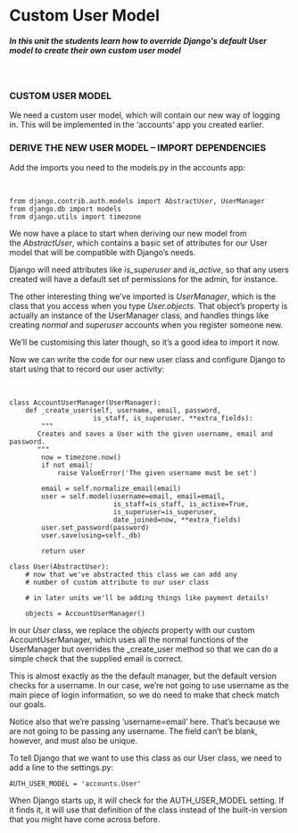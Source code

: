 Custom User Model
=================

##### In this unit the students learn how to override Django's default User model to create their own custom user model

 

### CUSTOM USER MODEL

We need a custom user model, which will contain our new way of logging in. This
will be implemented in the ‘accounts’ app you created earlier.

### DERIVE THE NEW USER MODEL – IMPORT DEPENDENCIES

Add the imports you need to the models.py in the accounts app:

 

~~~~~~~~~~~~~~~~~~~~~~~~~~~~~~~~~~~~~~~~~~~~~~~~~~~~~~~~~~~~~~~~~~~~~~~~~~~~~~~~
from django.contrib.auth.models import AbstractUser, UserManager
from django.db import models
from django.utils import timezone
~~~~~~~~~~~~~~~~~~~~~~~~~~~~~~~~~~~~~~~~~~~~~~~~~~~~~~~~~~~~~~~~~~~~~~~~~~~~~~~~

We now have a place to start when deriving our new model from
the *AbstractUser*, which contains a basic set of attributes for our User model
that will be compatible with Django’s needs.

Django will need attributes like *is_superuser* and *is_active*, so that any
users created will have a default set of permissions for the admin, for
instance.

The other interesting thing we’ve imported is *UserManager*, which is the class
that you access when you type *User.objects*. That object’s property is actually
an instance of the UserManager class, and handles things like
creating *normal* and *superuser* accounts when you register someone new.

We’ll be customising this later though, so it’s a good idea to import it now.

Now we can write the code for our new user class and configure Django to start
using that to record our user activity:

 

~~~~~~~~~~~~~~~~~~~~~~~~~~~~~~~~~~~~~~~~~~~~~~~~~~~~~~~~~~~~~~~~~~~~~~~~~~~~~~~~
class AccountUserManager(UserManager):
    def _create_user(self, username, email, password,
                     is_staff, is_superuser, **extra_fields):
        """
       Creates and saves a User with the given username, email and password.
       """
        now = timezone.now()
        if not email:
            raise ValueError('The given username must be set')
 
        email = self.normalize_email(email)
        user = self.model(username=email, email=email,
                          is_staff=is_staff, is_active=True,
                          is_superuser=is_superuser,
                          date_joined=now, **extra_fields)
        user.set_password(password)
        user.save(using=self._db)
 
        return user
 
class User(AbstractUser):
    # now that we've abstracted this class we can add any
    # number of custom attribute to our user class
 
    # in later units we'll be adding things like payment details!
 
    objects = AccountUserManager()
~~~~~~~~~~~~~~~~~~~~~~~~~~~~~~~~~~~~~~~~~~~~~~~~~~~~~~~~~~~~~~~~~~~~~~~~~~~~~~~~

In our *User* class, we replace the *objects* property with our custom
AccountUserManager, which uses all the normal functions of the UserManager but
overrides the \_create_user method so that we can do a simple check that the
supplied email is correct.

This is almost exactly as the the default manager, but the default version
checks for a username. In our case, we’re not going to use username as the main
piece of login information, so we do need to make that check match our goals.

Notice also that we’re passing ‘username=email’ here. That’s because we are not
going to be passing any username. The field can’t be blank, however, and must
also be unique.

To tell Django that we want to use this class as our User class, we need to add
a line to the settings.py:

~~~~~~~~~~~~~~~~~~~~~~~~~~~~~~~~~~~~~~~~~~~~~~~~~~~~~~~~~~~~~~~~~~~~~~~~~~~~~~~~
AUTH_USER_MODEL = 'accounts.User'
~~~~~~~~~~~~~~~~~~~~~~~~~~~~~~~~~~~~~~~~~~~~~~~~~~~~~~~~~~~~~~~~~~~~~~~~~~~~~~~~

When Django starts up, it will check for the AUTH_USER_MODEL setting. If it
finds it, it will use that definition of the class instead of the built-in
version that you might have come across before.

